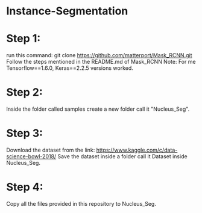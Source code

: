 # Instance-Segmentation
# Step 1:
run this command:
git clone https://github.com/matterport/Mask_RCNN.git
Follow the steps mentioned in the README.md of Mask_RCNN
Note: For me Tensorflow==1.6.0, Keras==2.2.5 versions worked.
# Step 2:
Inside the folder called samples create a new folder call it "Nucleus_Seg".
# Step 3:
Download the dataset from the link:
https://www.kaggle.com/c/data-science-bowl-2018/
Save the dataset inside a folder call it Dataset inside Nucleus_Seg.
# Step 4:
Copy all the files provided in this repository to Nucleus_Seg.
